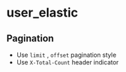 # user_elastic

## Pagination

- Use `limit` , `offset` pagination style
- Use `X-Total-Count` header indicator
